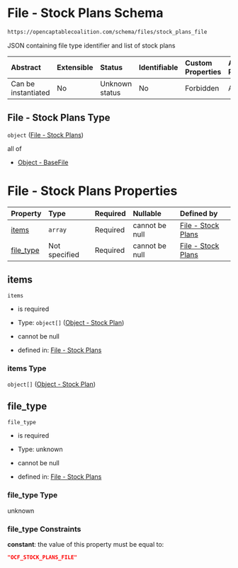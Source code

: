 # File - Stock Plans Schema

```txt
https://opencaptablecoalition.com/schema/files/stock_plans_file
```

JSON containing file type identifier and list of stock plans

| Abstract            | Extensible | Status         | Identifiable | Custom Properties | Additional Properties | Access Restrictions | Defined In                                                                                         |
| :------------------ | :--------- | :------------- | :----------- | :---------------- | :-------------------- | :------------------ | :------------------------------------------------------------------------------------------------- |
| Can be instantiated | No         | Unknown status | No           | Forbidden         | Allowed               | none                | [StockPlansFile.schema.json](../../schema/files/StockPlansFile.schema.json "open original schema") |

## File - Stock Plans Type

`object` ([File - Stock Plans](stockplansfile.md))

all of

*   [Object - BaseFile](ocfmanifestfile-allof-object---basefile.md "check type definition")

# File - Stock Plans Properties

| Property                | Type          | Required | Nullable       | Defined by                                                                                                                                           |
| :---------------------- | :------------ | :------- | :------------- | :--------------------------------------------------------------------------------------------------------------------------------------------------- |
| [items](#items)         | `array`       | Required | cannot be null | [File - Stock Plans](stockplansfile-properties-items.md "https://opencaptablecoalition.com/schema/files/stock_plans_file#/properties/items")         |
| [file_type](#file_type) | Not specified | Required | cannot be null | [File - Stock Plans](stockplansfile-properties-file_type.md "https://opencaptablecoalition.com/schema/files/stock_plans_file#/properties/file_type") |

## items



`items`

*   is required

*   Type: `object[]` ([Object - Stock Plan](stockplansfile-properties-items-object---stock-plan.md))

*   cannot be null

*   defined in: [File - Stock Plans](stockplansfile-properties-items.md "https://opencaptablecoalition.com/schema/files/stock_plans_file#/properties/items")

### items Type

`object[]` ([Object - Stock Plan](stockplansfile-properties-items-object---stock-plan.md))

## file_type



`file_type`

*   is required

*   Type: unknown

*   cannot be null

*   defined in: [File - Stock Plans](stockplansfile-properties-file_type.md "https://opencaptablecoalition.com/schema/files/stock_plans_file#/properties/file_type")

### file_type Type

unknown

### file_type Constraints

**constant**: the value of this property must be equal to:

```json
"OCF_STOCK_PLANS_FILE"
```
